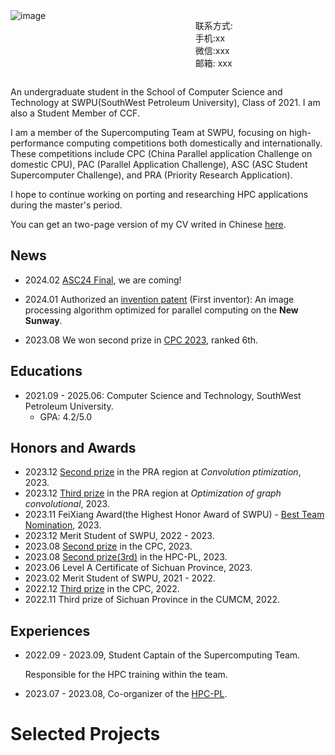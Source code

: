 
<div style="display: flex; ">
  <div style="width:40%">
    <img src="images/me.jpg" alt="image">
  </div>

  <div style="flex:1"></div>

  <div style="flex: 2; 
  padding-right: 20px;">
    <p>
    <samll>
    联系方式:
    <br>
    手机:xx
    <br>
    微信:xxx
    <br>
    邮箱:
    xxx
    </p>
    </small>
  </div>
</div>



An undergraduate student in the School of Computer Science and Technology at SWPU(SouthWest Petroleum University), Class of 2021. I am also a Student Member of CCF.

I am a member of the Supercomputing Team at SWPU, focusing on high-performance computing competitions both domestically and internationally. These competitions include CPC (China Parallel application Challenge on domestic CPU), PAC (Parallel Application Challenge), ASC (ASC Student Supercomputer Challenge), and PRA (Priority Research Application). 

I hope to continue working on porting and researching HPC applications during the master's period.

You can get an two-page version of my CV writed in Chinese [here](docs/CV.pdf).

## News

- 2024.02 [ASC24 Final](http://www.asc-events.org/StudentChallenge/Finals.html), we are coming!

- 2024.01 Authorized an [invention patent](docs/patent.pdf) (First inventor): An image processing algorithm optimized for parallel computing on the **New Sunway**.
- 2023.08 We won second prize in [CPC 2023](https://mp.weixin.qq.com/s/B6SLQ9-q2xjWaIEnGokmRw), ranked 6th.

## Educations

- 2021.09 - 2025.06: Computer Science and Technology, SouthWest Petroleum University.
  - GPA: 4.2/5.0

## Honors and Awards

- 2023.12 [Second prize](https://cas-pra.sugon.com/webnews/detail/243) in the PRA region at *Convolution ptimization*, 2023.
- 2023.12 [Third prize](https://cas-pra.sugon.com/webnews/detail/243) in the PRA region at *Optimization of graph convolutional*, 2023.
- 2023.11 FeiXiang Award(the Highest Honor Award of SWPU) - [Best Team Nomination](https://www.swpu.edu.cn/xsfx/info/1024/1477.htm), 2023.
- 2023.12 Merit Student of SWPU, 2022 - 2023.
- 2023.08 [Second prize](https://mp.weixin.qq.com/s/B6SLQ9-q2xjWaIEnGokmRw) in the CPC, 2023.
- 2023.08 [Second prize(3rd)](https://mp.weixin.qq.com/s/bW2WEuDNiSj1WYJV2tiRTg) in the HPC-PL, 2023.
- 2023.06 Level A Certificate of Sichuan Province, 2023.
- 2023.02 Merit Student of SWPU, 2021 - 2022.
- 2022.12 [Third prize](https://mp.weixin.qq.com/s/XiXrfQVJtT-zG2f7bMgkZg) in the CPC, 2022.
- 2022.11 Third prize of Sichuan Province in the CUMCM, 2022.

## Experiences

- 2022.09 - 2023.09, Student Captain of the Supercomputing Team.

  Responsible for the HPC training within the team.

- 2023.07 - 2023.08, Co-organizer of the [HPC-PL](https://mp.weixin.qq.com/s/bW2WEuDNiSj1WYJV2tiRTg).

# Selected Projects
